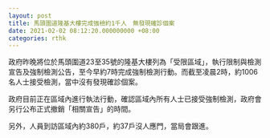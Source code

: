 ```yaml
---
layout: post
title: 馬頭圍道隆基大樓完成強檢約1千人　無發現確診個案
date: 2021-02-02 08:12:20.000000000 +08:00
categories: rthk
---
```


政府昨晚將位於馬頭圍道23至35號的隆基大樓列為「受限區域」，執行限制與檢測宣告及強制檢測公告，至今早約7時完成強制檢測行動。而截至凌晨2時，約1006名人士接受檢測，當中沒有發現確診個案。

政府目前正在區域內進行執法行動，確認區域內所有人士已接受強制檢測，政府會另行公布正式撤銷「相關宣告」的時間。

另外，人員到訪區域內約380戶，約37戶沒人應門，當局會跟進。

